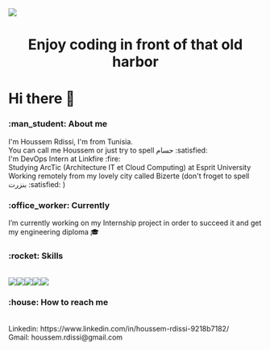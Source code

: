 <img src="https://lp-cms-production.imgix.net/2019-06/6c62d577d87a7187e15eafabfe9620cb-bizerte.jpg?auto=format&fit=crop&ixlib=react-8.6.4&h=520&w=1312&q=75&dpr=1" />
<h1 align="center">Enjoy coding in front of that old harbor  </h1> 

<h1>Hi there 👋 </h1> 

<h3>:man_student: About me </h3> 
I'm Houssem Rdissi, I'm from Tunisia.<br>
You can call me Houssem or just try to spell حسام :satisfied: <br> 
I'm DevOps Intern at Linkfire :fire: <br>
Studying ArcTic (Architecture IT et Cloud Computing) at Esprit University <br>
Working remotely from my lovely city called Bizerte (don't froget to spell بنزرت :satisfied: ) 

<h3>:office_worker: Currently </h3> 

I’m currently working on my Internship project in order to succeed it and get my engineering diploma :mortar_board:

<h3>:rocket: Skills </h3> <br>
<img src="https://img.shields.io/badge/.NET-5C2D91?style=for-the-badge&logo=.net&logoColor=white" /><img src="https://img.shields.io/badge/Amazon_AWS-232F3E?style=for-the-badge&logo=amazon-aws&logoColor=white" /><img src="https://img.shields.io/badge/Docker-2CA5E0?style=for-the-badge&logo=docker&logoColor=white" /><img src="https://img.shields.io/badge/Git-F05032?style=for-the-badge&logo=git&logoColor=white" /><img src="https://img.shields.io/badge/Java-ED8B00?style=for-the-badge&logo=java&logoColor=white" />

<h3>:house: How to reach me </h3> <br>
Linkedin: https://www.linkedin.com/in/houssem-rdissi-9218b7182/ <br>Gmail: houssem.rdissi@gmail.com 
